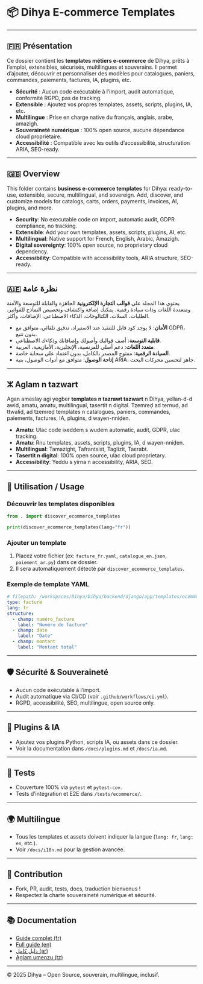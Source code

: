 # 📦 Dihya E-commerce Templates

---

## 🇫🇷 Présentation

Ce dossier contient les **templates métiers e-commerce** de Dihya, prêts à l’emploi, extensibles, sécurisés, multilingues et souverains.
Il permet d’ajouter, découvrir et personnaliser des modèles pour catalogues, paniers, commandes, paiements, factures, IA, plugins, etc.

- **Sécurité** : Aucun code exécutable à l’import, audit automatique, conformité RGPD, pas de tracking.
- **Extensible** : Ajoutez vos propres templates, assets, scripts, plugins, IA, etc.
- **Multilingue** : Prise en charge native du français, anglais, arabe, amazigh.
- **Souveraineté numérique** : 100% open source, aucune dépendance cloud propriétaire.
- **Accessibilité** : Compatible avec les outils d’accessibilité, structuration ARIA, SEO-ready.

---

## 🇬🇧 Overview

This folder contains **business e-commerce templates** for Dihya: ready-to-use, extensible, secure, multilingual, and sovereign.
Add, discover, and customize models for catalogs, carts, orders, payments, invoices, AI, plugins, and more.

- **Security**: No executable code on import, automatic audit, GDPR compliance, no tracking.
- **Extensible**: Add your own templates, assets, scripts, plugins, AI, etc.
- **Multilingual**: Native support for French, English, Arabic, Amazigh.
- **Digital sovereignty**: 100% open source, no proprietary cloud dependency.
- **Accessibility**: Compatible with accessibility tools, ARIA structure, SEO-ready.

---

## 🇦🇪 نظرة عامة

يحتوي هذا المجلد على **قوالب التجارة الإلكترونية** الجاهزة والقابلة للتوسعة والآمنة ومتعددة اللغات وذات سيادة رقمية.
يمكنك إضافة واكتشاف وتخصيص النماذج للفواتير، الطلبات، السلات، الكتالوجات، الذكاء الاصطناعي، الإضافات، وأكثر.

- **الأمان**: لا يوجد كود قابل للتنفيذ عند الاستيراد، تدقيق تلقائي، متوافق مع GDPR، بدون تتبع.
- **قابلية التوسعة**: أضف قوالبك وأصولك وإضافاتك وذكاءك الاصطناعي.
- **متعدد اللغات**: دعم أصلي للفرنسية، الإنجليزية، الأمازيغية، العربية.
- **السيادة الرقمية**: مفتوح المصدر بالكامل، بدون اعتماد على سحابة خاصة.
- **إتاحة الوصول**: متوافق مع أدوات الوصول، بنية ARIA، جاهز لتحسين محركات البحث.

---

## ⵣ Aglam n tazwart

Agan ameslay agi yegber **templates n tazrawt tazwart** n Dihya, yellan-d-d awid, amatu, amatu, multilingual, tasertit n digital.
Tzemreḍ ad ternuḍ, ad ttwaliḍ, ad tzemreḍ templates n catalogues, paniers, commandes, paiements, factures, IA, plugins, d wayen-nniḍen.

- **Amatu**: Ulac code ixeddem s wudem automatic, audit, GDPR, ulac tracking.
- **Amatu**: Rnu templates, assets, scripts, plugins, IA, d wayen-nniḍen.
- **Multilingual**: Tamazight, Tafrantsist, Taglizit, Taɛrabt.
- **Tasertit n digital**: 100% open source, ulac cloud proprietary.
- **Accessibility**: Yeddu s yirna n accessibility, ARIA, SEO.

---

## 🚀 Utilisation / Usage

### Découvrir les templates disponibles

```python
from . import discover_ecommerce_templates

print(discover_ecommerce_templates(lang="fr"))
```

### Ajouter un template

1. Placez votre fichier (ex: `facture_fr.yaml`, `catalogue_en.json`, `paiement_ar.py`) dans ce dossier.
2. Il sera automatiquement détecté par `discover_ecommerce_templates`.

### Exemple de template YAML

```yaml
# filepath: /workspaces/Dihya/Dihya/backend/django/app/templates/ecommerce/facture_fr.yaml
type: facture
lang: fr
structure:
  - champ: numéro_facture
    label: "Numéro de facture"
  - champ: date
    label: "Date"
  - champ: montant
    label: "Montant total"
```

---

## 🛡️ Sécurité & Souveraineté

- Aucun code exécutable à l’import.
- Audit automatique via CI/CD (voir `.github/workflows/ci.yml`).
- RGPD, accessibilité, SEO, multilingue, open source only.

---

## 🧩 Plugins & IA

- Ajoutez vos plugins Python, scripts IA, ou assets dans ce dossier.
- Voir la documentation dans `/docs/plugins.md` et `/docs/ia.md`.

---

## 🧪 Tests

- Couverture 100% via `pytest` et `pytest-cov`.
- Tests d’intégration et E2E dans `/tests/ecommerce/`.

---

## 🌍 Multilingue

- Tous les templates et assets doivent indiquer la langue (`lang: fr`, `lang: en`, etc.).
- Voir `/docs/i18n.md` pour la gestion avancée.

---

## 🤝 Contribution

- Fork, PR, audit, tests, docs, traduction bienvenus !
- Respectez la charte souveraineté numérique et sécurité.

---

## 📚 Documentation

- [Guide complet (fr)](../../../../docs/README.fr.md)
- [Full guide (en)](../../../../docs/README.en.md)
- [دليل كامل (ar)](../../../../docs/README.ar.md)
- [Aglam umenzu (tz)](../../../../docs/README.tz.md)

---

© 2025 Dihya – Open Source, souverain, multilingue, inclusif.
